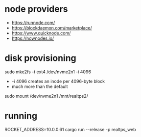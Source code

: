 # node providers

- https://runnode.com/
- https://blockdaemon.com/marketplace/
- https://www.quicknode.com/
- https://nownodes.io/

# disk provisioning

sudo mke2fs -t ext4 /dev/nvme2n1 -i 4096

- -i 4096 creates an inode per 4096-byte block
- much more than the default

sudo mount /dev/nvme2n1 /mnt/realtps2/

# running

ROCKET_ADDRESS=10.0.0.61 cargo run --release -p realtps_web
